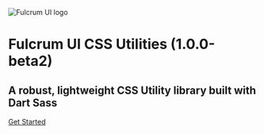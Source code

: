 ![Fulcrum UI logo](/_media/logo-red-thin.svg)

# Fulcrum UI CSS Utilities (1.0.0-beta2)

## A robust, lightweight CSS Utility library built with Dart Sass

[Get Started](/README.md)
